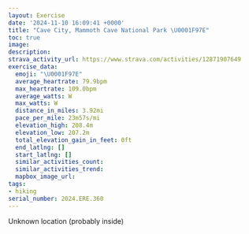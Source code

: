 ```yaml
---
layout: Exercise
date: '2024-11-10 16:09:41 +0000'
title: "Cave City, Mammoth Cave National Park \U0001F97E"
toc: true
image:
description:
strava_activity_url: https://www.strava.com/activities/12871907649
exercise_data:
  emoji: "\U0001F97E"
  average_heartrate: 79.9bpm
  max_heartrate: 109.0bpm
  average_watts: W
  max_watts: W
  distance_in_miles: 3.92mi
  pace_per_mile: 23m57s/mi
  elevation_high: 208.4m
  elevation_low: 207.2m
  total_elevation_gain_in_feet: 0ft
  end_latlng: []
  start_latlng: []
  similar_activities_count:
  similar_activities_trend:
  mapbox_image_url:
tags:
- hiking
serial_number: 2024.ERE.360
---
```

Unknown location (probably inside)
